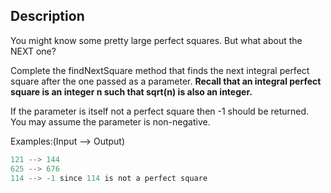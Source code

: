 ## Description

You might know some pretty large perfect squares. But what about the NEXT one?

Complete the findNextSquare method that finds the next integral perfect square after the one passed as a parameter. **Recall that an integral perfect square is an integer n such that sqrt(n) is also an integer.**

If the parameter is itself not a perfect square then -1 should be returned. You may assume the parameter is non-negative.

Examples:(Input --> Output)

```js
121 --> 144
625 --> 676
114 --> -1 since 114 is not a perfect square
```
